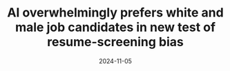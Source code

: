 ---
title: AI overwhelmingly prefers white and male job candidates in new test of resume-screening bias
date: 2024-11-05
source:
    url: https://www.geekwire.com/2024/ai-overwhelmingly-prefers-white-and-male-job-candidates-in-new-test-of-resume-screening-bias/
    date: 2024-10-31
    title: AI overwhelmingly prefers white and male job candidates in new test of resume-screening bias
    image: https://cdn.geekwire.com/wp-content/uploads/2024/10/Kyra-Wilson-Aylin-Calisk.png
    description: Kyra Wilson, left, University of Washington doctoral student in the Information School and Aylin Caliskan, a UW assistant professor in the iSchool. (UW Photos)
    author: Lisa Stiffler
    site_name: GeekWire
decision_maker: Hiring departments using AI to screen resumes
summary: AI cannot make fair and equitable decisions about employment.
---